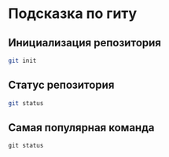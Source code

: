 # Подсказка по гиту

## Инициализация репозитория

```sh
git init
```

## Статус репозитория

```sh
git status
```


## Самая популярная команда
```
git status
```